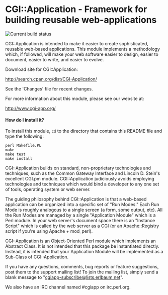 # CGI::Application - Framework for building reusable web-applications

![Current build status](https://travis-ci.org/MartinMcGrath/CGI--Application.svg?branch=master)

CGI::Application is intended to make it easier to create sophisticated,
reusable web-based applications. This module implements a methodology which,
if followed, will make your web software easier to design, easier to
document, easier to write, and easier to evolve.

Download site for CGI::Application:

  http://search.cpan.org/dist/CGI-Application/

See the 'Changes' file for recent changes.

For more information about this module, please see our website at:

http://www.cgi-app.org/

#### How do I install it?

To install this module, `cd` to the directory that contains this README
file and type the following:

```
perl Makefile.PL
make
make test
make install
```

CGI::Application builds on standard, non-proprietary technologies and
techniques, such as the Common Gateway Interface and Lincoln D. Stein's
excellent CGI.pm module.  CGI::Application judiciously avoids employing
technologies and techniques which would bind a developer to any one set
of tools, operating system or web server.

The guiding philosophy behind CGI::Application is that a web-based
application can be organized into a specific set of "Run Modes." Each
Run Mode is roughly analogous to a single screen (a form, some output, etc).
All the Run Modes are managed by a single "Application Module" which is a
Perl module. In your web server's document space there is an "Instance
Script" which is called by the web server as a CGI (or an Apache::Registry
script if you're using Apache + mod_perl).

CGI::Application is an Object-Oriented Perl module which implements an
Abstract Class. It is not intended that this package be instantiated
directly. Instead, it is intended that your Application Module will be
implemented as a Sub-Class of CGI::Application.

If you have any questions, comments, bug reports or feature suggestions,
post them to the support mailing list!  To join the mailing list, simply
send a blank message to "cgiapp-subscribe@lists.erlbaum.net".

We also have an IRC channel named #cgiapp on irc.perl.org.
